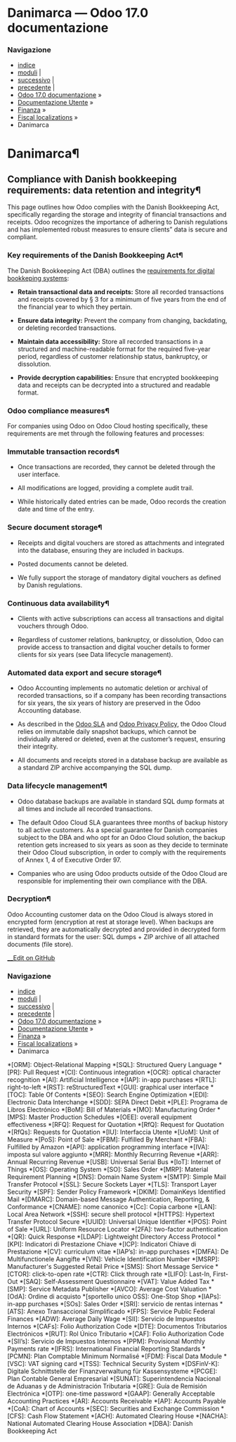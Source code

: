 # Danimarca — Odoo 17.0 documentazione

### Navigazione

  * [indice](../../../genindex.html "Indice generale")
  * [moduli](../../../py-modindex.html "Indice del modulo Python") |
  * [successivo](ecuador.html "Ecuador") |
  * [precedente](colombia.html "Colombia") |
  * [Odoo 17.0 documentazione](../../../index-2.html) »
  * [Documentazione Utente](../../../applications.html) »
  * [Finanza](../../finance.html) »
  * [Fiscal localizations](../fiscal_localizations.html) »
  * Danimarca



# Danimarca¶

## Compliance with Danish bookkeeping requirements: data retention and integrity¶

This page outlines how Odoo complies with the Danish Bookkeeping Act, specifically regarding the storage and integrity of financial transactions and receipts. Odoo recognizes the importance of adhering to Danish regulations and has implemented robust measures to ensure clients” data is secure and compliant.

### Key requirements of the Danish Bookkeeping Act¶

The Danish Bookkeeping Act (DBA) outlines the [requirements for digital bookkeping systems](https://danishbusinessauthority.dk/requirements-digital-bookkeeping-systems):

  * **Retain transactional data and receipts:** Store all recorded transactions and receipts covered by § 3 for a minimum of five years from the end of the financial year to which they pertain.

  * **Ensure data integrity:** Prevent the company from changing, backdating, or deleting recorded transactions.

  * **Maintain data accessibility:** Store all recorded transactions in a structured and machine-readable format for the required five-year period, regardless of customer relationship status, bankruptcy, or dissolution.

  * **Provide decryption capabilities:** Ensure that encrypted bookkeeping data and receipts can be decrypted into a structured and readable format.




### Odoo compliance measures¶

For companies using Odoo on Odoo Cloud hosting specifically, these requirements are met through the following features and processes:

### Immutable transaction records¶

  * Once transactions are recorded, they cannot be deleted through the user interface.

  * All modifications are logged, providing a complete audit trail.

  * While historically dated entries can be made, Odoo records the creation date and time of the entry.




### Secure document storage¶

  * Receipts and digital vouchers are stored as attachments and integrated into the database, ensuring they are included in backups.

  * Posted documents cannot be deleted.

  * We fully support the storage of mandatory digital vouchers as defined by Danish regulations.




### Continuous data availability¶

  * Clients with active subscriptions can access all transactions and digital vouchers through Odoo.

  * Regardless of customer relations, bankruptcy, or dissolution, Odoo can provide access to transaction and digital voucher details to former clients for six years (see Data lifecycle management).




### Automated data export and secure storage¶

  * Odoo Accounting implements no automatic deletion or archival of recorded transactions, so if a company has been recording transactions for six years, the six years of history are preserved in the Odoo Accounting database.

  * As described in the [Odoo SLA](https://www.odoo.com/cloud-sla) and [Odoo Privacy Policy](https://www.odoo.com/privacy), the Odoo Cloud relies on immutable daily snapshot backups, which cannot be individually altered or deleted, even at the customer’s request, ensuring their integrity.

  * All documents and receipts stored in a database backup are available as a standard ZIP archive accompanying the SQL dump.




### Data lifecycle management¶

  * Odoo database backups are available in standard SQL dump formats at all times and include all recorded transactions.

  * The default Odoo Cloud SLA guarantees three months of backup history to all active customers. As a special guarantee for Danish companies subject to the DBA and who opt for an Odoo Cloud solution, the backup retention gets increased to six years as soon as they decide to terminate their Odoo Cloud subscription, in order to comply with the requirements of Annex 1, 4 of Executive Order 97.

  * Companies who are using Odoo products outside of the Odoo Cloud are responsible for implementing their own compliance with the DBA.




### Decryption¶

Odoo Accounting customer data on the Odoo Cloud is always stored in encrypted form (encryption at rest at storage level). When backups are retrieved, they are automatically decrypted and provided in decrypted form in standard formats for the user: SQL dumps + ZIP archive of all attached documents (file store).

[ __Edit on GitHub](https://github.com/odoo/documentation/edit/17.0/content/applications/finance/fiscal_localizations/denmark.rst)

### Navigazione

  * [indice](../../../genindex.html "Indice generale")
  * [moduli](../../../py-modindex.html "Indice del modulo Python") |
  * [successivo](ecuador.html "Ecuador") |
  * [precedente](colombia.html "Colombia") |
  * [Odoo 17.0 documentazione](../../../index-2.html) »
  * [Documentazione Utente](../../../applications.html) »
  * [Finanza](../../finance.html) »
  * [Fiscal localizations](../fiscal_localizations.html) »
  * Danimarca


  *[ORM]: Object-Relational Mapping
  *[SQL]: Structured Query Language
  *[PR]: Pull Request
  *[CI]: Continuous integration
  *[OCR]: optical character recognition
  *[AI]: Artificial Intelligence
  *[IAP]: in-app purchases
  *[RTL]: right-to-left
  *[RST]: reStructuredText
  *[GUI]: graphical user interface
  *[TOC]: Table Of Contents
  *[SEO]: Search Engine Optimization
  *[EDI]: Electronic Data Interchange
  *[SDD]: SEPA Direct Debit
  *[PLE]: Programa de Libros Electrónico
  *[BoM]: Bill of Materials
  *[MO]: Manufacturing Order
  *[MPS]: Master Production Schedules
  *[OEE]: overall equipment effectiveness
  *[RFQ]: Request for Quotation
  *[RfQ]: Request for Quotation
  *[RfQs]: Requests for Quotation
  *[IU]: Interfaccia Utente
  *[UoM]: Unit of Measure
  *[PoS]: Point of Sale
  *[FBM]: Fulfilled By Merchant
  *[FBA]: Fulfilled by Amazon
  *[API]: application programming interface
  *[IVA]: imposta sul valore aggiunto
  *[MRR]: Monthly Recurring Revenue
  *[ARR]: Annual Recurring Revenue
  *[USB]: Universal Serial Bus
  *[IoT]: Internet of Things
  *[OS]: Operating System
  *[SO]: Sales Order
  *[MRP]: Material Requirement Planning
  *[DNS]: Domain Name System
  *[SMTP]: Simple Mail Transfer Protocol
  *[SSL]: Secure Sockets Layer
  *[TLS]: Transport Layer Security
  *[SPF]: Sender Policy Framework
  *[DKIM]: DomainKeys Identified Mail
  *[DMARC]: Domain-based Message Authentication, Reporting, & Conformance
  *[CNAME]: nome canonico
  *[Cc]: Copia carbone
  *[LAN]: Local Area Network
  *[SSH]: secure shell protocol
  *[HTTPS]: Hypertext Transfer Protocol Secure
  *[UUID]: Universal Unique Identifier
  *[POS]: Point of Sale
  *[URL]: Uniform Resource Locator
  *[2FA]: two-factor authentication
  *[QR]: Quick Response
  *[LDAP]: Lightweight Directory Access Protocol
  *[KPI]: Indicatori di Prestazione Chiave
  *[ICP]: Indicatori Chiave di Prestazione
  *[CV]: curriculum vitae
  *[IAP’s]: in-app purchases
  *[DMFA]: De Multifunctionele Aangifte
  *[VIN]: Vehicle Identification Number
  *[MSRP]: Manufacturer's Suggested Retail Price
  *[SMS]: Short Message Service
  *[CTOR]: click-to-open rate
  *[CTR]: Click through rate
  *[LIFO]: Last-In, First-Out
  *[SAQ]: Self-Assessment Questionnaire
  *[VAT]: Value Added Tax
  *[SMP]: Service Metadata Publisher
  *[AVCO]: Average Cost Valuation
  *[OdA]: Ordine di acquisto
  *[sportello unico OSS]: One-Stop Shop
  *[IAPs]: in-app purchases
  *[SOs]: Sales Order
  *[SRI]: servicio de rentas internas
  *[ATS]: Anexo Transaccional Simplificado
  *[FPS]: Service Public Federal Finances
  *[ADW]: Average Daily Wage
  *[SII]: Servicio de Impuestos Internos
  *[CAFs]: Folio Authorization Code
  *[DTE]: Documentos Tributarios Electrónicos
  *[RUT]: Rol Único Tributario
  *[CAF]: Folio Authorization Code
  *[SII’s]: Servicio de Impuestos Internos
  *[PPM]: Provisional Monthly Payments rate
  *[IFRS]: International Financial Reporting Standards
  *[PCMN]: Plan Comptable Minimum Normalisé
  *[FDM]: Fiscal Data Module
  *[VSC]: VAT signing card
  *[TSS]: Technical Security System
  *[DSFinV-K]: Digitale Schnittstelle der Finanzverwaltung für Kassensysteme
  *[PCGE]: Plan Contable General Empresarial
  *[SUNAT]: Superintendencia Nacional de Aduanas y de Administración Tributaria
  *[GRE]: Guía de Remisión Electrónica
  *[OTP]: one-time password
  *[GAAP]: Generally Acceptable Accounting Practices
  *[AR]: Accounts Receivable
  *[AP]: Accounts Payable
  *[CoA]: Chart of Accounts
  *[SEC]: Securities and Exchange Commission
  *[CFS]: Cash Flow Statement
  *[ACH]: Automated Clearing House
  *[NACHA]: National Automated Clearing House Association
  *[DBA]: Danish Bookkeeping Act